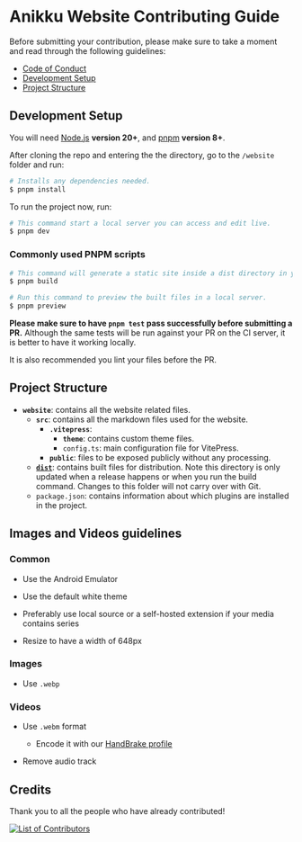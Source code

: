# Anikku Website Contributing Guide

Before submitting your contribution, please make sure to take a moment and read through the following guidelines:

- [Code of Conduct](../CODE_OF_CONDUCT.md)
- [Development Setup](#development-setup)
- [Project Structure](#project-structure)

## Development Setup

You will need [Node.js](http://nodejs.org) **version 20+**, and [pnpm](https://pnpm.io/installation) **version 8+**.

After cloning the repo and entering the the directory, go to the `/website` folder and run:

``` bash
# Installs any dependencies needed.
$ pnpm install
```

To run the project now, run:

``` bash
# This command start a local server you can access and edit live.
$ pnpm dev
```

### Commonly used PNPM scripts

``` bash
# This command will generate a static site inside a dist directory in your project.
$ pnpm build

# Run this command to preview the built files in a local server.
$ pnpm preview
```

 **Please make sure to have `pnpm test` pass successfully before submitting a PR.** Although the same tests will be run against your PR on the CI server, it is better to have it working locally.

It is also recommended you lint your files before the PR.

## Project Structure

- **`website`**: contains all the website related files.
  - **`src`**: contains all the markdown files used for the website.
    - **`.vitepress`**:
      - **`theme`**: contains custom theme files.
      - `config.ts`: main configuration file for VitePress.
    - **`public`**: files to be exposed publicly without any processing.
  - **[`dist`](https://vitepress.dev/guide/deploy)**: contains built files for distribution.
    Note this directory is only updated when a release happens or when you run the build command.
    Changes to this folder will not carry over with Git.
  - `package.json`: contains information about which plugins are installed in the project.

## Images and Videos guidelines

### Common

- Use the Android Emulator

- Use the default white theme

- Preferably use local source or a self-hosted extension if your media contains series

- Resize to have a width of 648px

### Images

- Use `.webp`

### Videos

- Use `.webm` format
  - Encode it with our [HandBrake profile](./.github/assets/anikku-handbrake-profile.json)

- Remove audio track

## Credits

Thank you to all the people who have already contributed!

[![List of Contributors](https://contrib.rocks/image?repo=anikku-app/anikku-app.github.io 'List of Contributors')](https://github.com/anikku-app/anikku-app.github.io/graphs/contributors)
